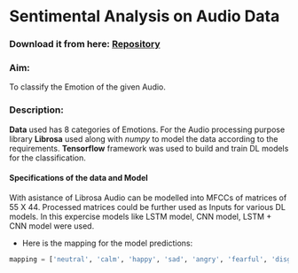 # Sentimental Analysis on Audio Data

### Download it from here: [Repository](https://github.com/kushal1999seemakurthi/Deep_Learning/tree/main/projects/Sentimental_Analysis_of_Audio)

### **Aim:**
 
To classify the Emotion of the given Audio.
 
### **Description:**
 
**Data** used has 8 categories of Emotions. For the Audio processing purpose library  **Librosa** used along with *numpy* to model the data according to the requirements. **Tensorflow** framework was used to build and train DL models for the classification.
 
#### Specifications of the data and Model
 
 With asistance of Librosa Audio can be modelled into MFCCs of matrices of 55 X 44. Processed matrices could be further used as Inputs for various DL models. In this expercise models like LSTM model, CNN model, LSTM + CNN model were used.
 
* Here is the mapping for the model predictions:
 ```python
 mapping = ['neutral', 'calm', 'happy', 'sad', 'angry', 'fearful', 'disgust', 'surprise']
```

